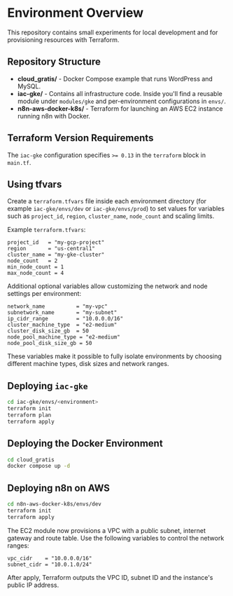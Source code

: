 # Environment Overview

This repository contains small experiments for local development and for provisioning resources with Terraform.

## Repository Structure

- **cloud_gratis/** - Docker Compose example that runs WordPress and MySQL.
- **iac-gke/** - Contains all infrastructure code. Inside you'll find a reusable module under `modules/gke` and per-environment configurations in `envs/`.
- **n8n-aws-docker-k8s/** - Terraform for launching an AWS EC2 instance running n8n with Docker.

## Terraform Version Requirements

The `iac-gke` configuration specifies `>= 0.13` in the `terraform` block in `main.tf`.

## Using tfvars

Create a `terraform.tfvars` file inside each environment directory (for example `iac-gke/envs/dev` or `iac-gke/envs/prod`) to set values for variables such as `project_id`, `region`, `cluster_name`, `node_count` and scaling limits.

Example `terraform.tfvars`:

```hcl
project_id   = "my-gcp-project"
region       = "us-central1"
cluster_name = "my-gke-cluster"
node_count   = 2
min_node_count = 1
max_node_count = 4
```

Additional optional variables allow customizing the network and node settings per environment:

```hcl
network_name          = "my-vpc"
subnetwork_name       = "my-subnet"
ip_cidr_range         = "10.0.0.0/16"
cluster_machine_type  = "e2-medium"
cluster_disk_size_gb  = 50
node_pool_machine_type = "e2-medium"
node_pool_disk_size_gb = 50
```

These variables make it possible to fully isolate environments by choosing different machine types, disk sizes and network ranges.

## Deploying `iac-gke`

```bash
cd iac-gke/envs/<environment>
terraform init
terraform plan
terraform apply
```

## Deploying the Docker Environment

```bash
cd cloud_gratis
docker compose up -d
```

## Deploying n8n on AWS

```bash
cd n8n-aws-docker-k8s/envs/dev
terraform init
terraform apply
```

The EC2 module now provisions a VPC with a public subnet, internet gateway and
route table. Use the following variables to control the network ranges:

```hcl
vpc_cidr    = "10.0.0.0/16"
subnet_cidr = "10.0.1.0/24"
```

After apply, Terraform outputs the VPC ID, subnet ID and the instance's public
IP address.

